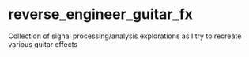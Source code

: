 # reverse_engineer_guitar_fx
Collection of signal processing/analysis explorations as I try to recreate various guitar effects
